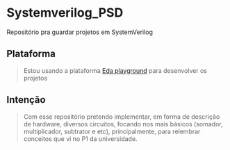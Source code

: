 # Systemverilog_PSD
Repositório pra guardar projetos em SystemVerilog

## Plataforma
> Estou usando a plataforma [Eda playground](https://edaplayground.com/) para desenvolver os projetos

## Intenção
> Com esse repositório pretendo implementar, em forma de descrição de hardware, diversos circuitos, focando nos mais básicos (somador, multiplicador, subtrator e etc),
> principalmente, para relembrar conceitos que vi no P1 da universidade.
